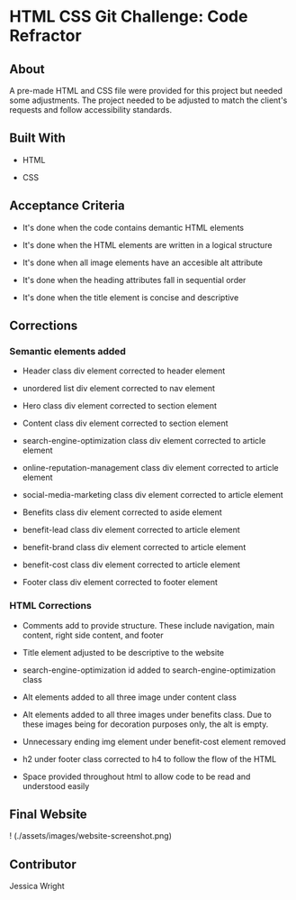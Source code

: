 # HTML CSS Git Challenge: Code Refractor

## About 

A pre-made HTML and CSS file were provided for this project but needed some adjustments. The project needed to be adjusted to match the client's requests and follow accessibility standards. 

## Built With

* HTML

* CSS

## Acceptance Criteria

* It's done when the code contains demantic HTML elements

* It's done when the HTML elements are written in a logical structure

* It's done when all image elements have an accesible alt attribute

* It's done when the heading attributes fall in sequential order

* It's done when the title element is concise and descriptive 

## Corrections

### Semantic elements added

* Header class div element corrected to header element

* unordered list div element corrected to nav element

* Hero class div element corrected to section element

* Content class div element corrected to section element

* search-engine-optimization class div element corrected to article element

* online-reputation-management class div element corrected to article element

* social-media-marketing class div element corrected to article element

* Benefits class div element corrected to aside element

* benefit-lead class div element corrected to article element

* benefit-brand class div element corrected to article element

* benefit-cost class div element corrected to article element

* Footer class div element corrected to footer element

### HTML Corrections

* Comments add to provide structure. These include navigation, main content, right side content, and footer

* Title element adjusted to be descriptive to the website

* search-engine-optimization id added to search-engine-optimization class

* Alt elements added to all three image under content class

* Alt elements added to all three images under benefits class. Due to these images being for decoration purposes only, the alt is empty. 

* Unnecessary ending img element under benefit-cost element removed

* h2 under footer class corrected to h4 to follow the flow of the HTML

* Space provided throughout html to allow code to be read and understood easily

## Final Website

! (./assets/images/website-screenshot.png)

## Contributor

Jessica Wright
